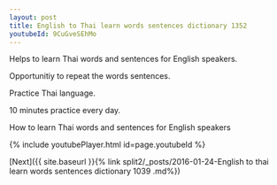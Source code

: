 ```yaml
---
layout: post
title: English to Thai learn words sentences dictionary 1352 
youtubeId: 9CuGveSEhMo
---
```

 
 
Helps to learn Thai words and sentences for English speakers.

Opportunitiy to repeat the words sentences. 

Practice Thai language. 
 
10 minutes practice every day. 
 
How to learn Thai words and sentences for English speakers 
 
{% include youtubePlayer.html id=page.youtubeId %}
 
 
[Next]({{ site.baseurl }}{% link  split2/_posts/2016-01-24-English to thai learn words sentences dictionary 1039 .md%})
 
